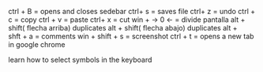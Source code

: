 ctrl + B = opens and closes sedebar
ctrl+ s = saves file
ctrl+ z = undo
ctrl + c = copy
ctrl + v = paste 
ctrl+ x = cut
win + -> 0 <- = divide pantalla 
alt + shift( flecha arriba) duplicates 
alt + shift( flecha abajo) duplicates 
alt + shft + a = comments
win + shift + s = screenshot
ctrl + t = opens a new tab in google chrome

learn how to select symbols in the keyboard